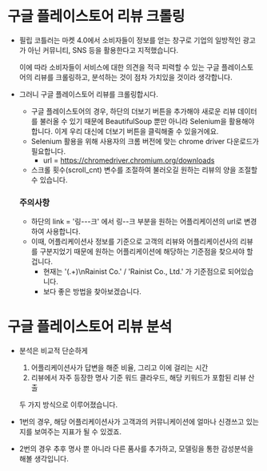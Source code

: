 # 구글 플레이스토어 리뷰 크롤링

- 필립 코틀러는 마켓 4.0에서 소비자들이 정보를 얻는 창구로 기업의 일방적인 광고가 아닌 커뮤니티, SNS 등을 활용한다고 지적했습니다.

   이에 따라 소비자들이 서비스에 대한 의견을 적극 피력할 수 있는 구글 플레이스토어의 리뷰를 크롤링하고, 분석하는 것이 점차 가치있을 것이라 생각합니다. 

- 그러니 구글 플레이스토어 리뷰를 크롤링합시다.

  - 구글 플레이스토어의 경우, 하단의 더보기 버튼을 추가해야 새로운 리뷰 데이터를 불러올 수 있기 때문에 BeautifulSoup 뿐만 아니라 Selenium을 활용해야 합니다. 이게 우리 대신에 더보기 버튼을 클릭해줄 수 있을거에요.
  - Selenium 활용을 위해 사용자의 크롬 버전에 맞는 chrome driver 다운로드가 필요합니다.
    - url = https://chromedriver.chromium.org/downloads
  - 스크롤 횟수(scroll_cnt) 변수를 조절하여 불러오길 원하는 리뷰의 양을 조절할 수 있습니다.

  ### 주의사항

  - 하단의 link = '링---크' 에서 링--크 부분을 원하는 어플리케이션의 url로 변경하여 사용합니다.
  - 이때, 어플리케이션사 정보를 기준으로 고객의 리뷰와 어플리케이션사의 리뷰를 구분지었기 때문에 원하는 어플리케이션에 해당하는 기준점을 찾으셔야 할 겁니다.
    - 현재는 '(.+)\nRainist Co.' / 'Rainist Co., Ltd.' 가 기준점으로 되어있습니다.
    - 보다 좋은 방법을 찾아보겠습니다.



# 구글 플레이스토어 리뷰 분석

- 분석은 비교적 단순하게

  1. 어플리케이션사가 답변을 해준 비율, 그리고 이에 걸리는 시간
  2. 리뷰에서 자주 등장한 명사 기준 워드 클라우드, 해당 키워드가 포함된 리뷰 산출

    두 가지 방식으로 이루어졌습니다.

- 1번의 경우, 해당 어플리케이션사가 고객과의 커뮤니케이션에 얼마나 신경쓰고 있는지를 보여주는 지표가 될 수 있겠죠.

- 2번의 경우 추후 명사 뿐 아니라 다른 품사를 추가하고, 모델링을 통한 감성분석을 해볼 생각입니다.



